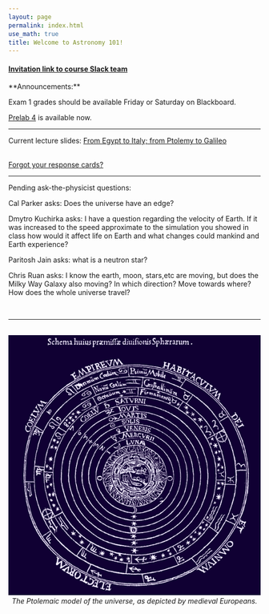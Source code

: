 ```yaml
---
layout: page 
permalink: index.html
use_math: true
title: Welcome to Astronomy 101! 
---
```


<h4>
<a href="https://join.slack.com/t/suphysics/shared_invite/enQtNzI2MzU4NzU5NDI2LWMxZWE2MmYzMjVmZGMzZWU5ZDk5OWFkYjMyMmI5ZGIyZDBkMDZiMjFmY2YzYWY1Y2U5ODY3ZDNlNDhmMDczMzk">Invitation link to course Slack team</a>
</h4>
**Announcements:**

Exam 1 grades should be available Friday or Saturday on Blackboard. 

[Prelab 4](labs/lab4-prelab.pdf) is available now.

---


Current lecture slides: <a href="slides/lecture9/lecture9.pdf">From Egypt to Italy; from Ptolemy to Galileo</a><br><br> 

[Forgot your response cards?](cards.html)

---

Pending ask-the-physicist questions:

Cal Parker asks: Does the universe have an edge?

Dmytro Kuchirka asks: I have a question regarding the velocity of Earth. If it was increased to the speed approximate to the simulation you showed in class how would it affect life on Earth and what changes could mankind and Earth experience?

Paritosh Jain asks: what is a neutron star?

Chris Ruan asks:  I know the earth, moon, stars,etc are moving, but does the Milky Way Galaxy also moving? In which direction? Move towards where? How does the whole universe travel?

<br>

---

<br>

<center> <img src="sphere-medieval.png">
<br>
<em>The Ptolemaic model of the universe, as depicted by medieval Europeans.</em
</center>
